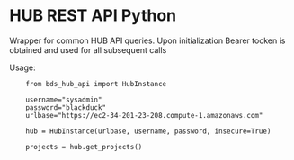 # HUB REST API Python

Wrapper for common HUB API queries. 
Upon initialization Bearer tocken is obtained and used for all subsequent calls

Usage: 
```
    from bds_hub_api import HubInstance
    
    username="sysadmin"
    password="blackduck"
    urlbase="https://ec2-34-201-23-208.compute-1.amazonaws.com"
    
    hub = HubInstance(urlbase, username, password, insecure=True)
    
    projects = hub.get_projects()
```    

